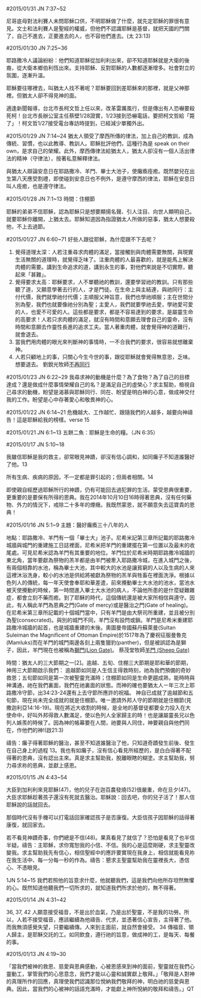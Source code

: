 #2015/01/31 JN 7:37~52

尼哥底母對法利賽人未問耶穌口供，不明耶穌做了什麼，就先定耶穌的罪很有意見。文士和法利賽人是聖經的權威，但他們不認識耶穌是基督，就把天國的門關了，自己不進去，正要進去的人，也不容他們進去。(太 23:13)

#2015/01/30 JN 7:25~36

耶路撒冷人議論紛紛：他們知道耶穌從加利利出來，卻不知道耶穌就是大衛的後裔，從大衛本鄉伯利恆出來。支持耶穌、反對耶穌的人數都逐漸增多。社會對立的氛圍，逐漸升溫。

耶穌要往哪裡去，叫猶太人找不著呢？耶穌要回到差耶穌來的那裡，就是父神那裡。但猶太人卻不得見神的面。

適逢新聞報導，台北市長柯文哲上任以來，改革雷厲風行，但是傳出有人恐嚇要殺死柯！台北市長辦公室主任蔡壁1/28證實，1/23接到恐嚇電話，要把柯文哲給「斃了」！柯文哲1/27接受電台專訪時提到，已經減少單獨外出。

#2015/01/29 JN 7:14~24
猶太人領受了摩西所傳的律法，加上自己的教訓，成為傳統、習慣，也以此教導、教訓人。耶穌批評他們，這種行為是 speak on their own，是求自己的榮耀。此外，摩西傳律法給猶太人，猶太人卻沒有一個人活出律法的精神（守律法），按著私意解釋律法。

與猶太人辯論安息日在耶路撒冷、羊門、畢士大池子，使癱瘓痊癒。既然嬰兒在出生第八天應受割禮，即使碰到安息日也不例外，是遵守摩西的律法，耶穌在安息日叫人痊癒，也是遵守律法。 

#2015/01/28 JN 7:1~13
時間：住棚節

耶穌的弟弟不信耶穌，認為耶穌只是想要顯揚名聲、引人注目、向世人顯明自己。就要耶穌你離開，上猶太去。耶穌知道因為指證猶太人所做的惡事，猶太人想要殺他，不上去過節。

#2015/01/27 JN 6:60~71
好些人跟從耶穌，為什麼跟不下去呢？
1. 覺得道理太深：人若注重尋求肉體的滿足，當接觸到與肉體需要無關，與現實生活無關的道理時，就覺得乏味了。注重肉體的人最喜歡的，就是能馬上解決肉體的需要。講到生命追求的道，講到永生的事，對他們來說是不切實際，聽起來「甚難」。 
2. 覺得要求太高：耶穌要求，人不單聽祂的教訓，還要學習祂的教訓。只有那些聽了道，又願意學著去行的人，才是門徒。在生命上與主結連，與祂同行：主付代價，我們就學祂付代價；主順服父神旨意，我們也學祂順服；主在世間分別為聖，我們也就要像祂分別為聖；主愛人，我們就要學祂去愛，學祂愛可愛的人，也愛不可愛的人。這些都是要求，都是不容易達到的要求，是屬靈生命的高要求！人若只求肉體的滿足，就沒有時間和意願去理會自己的靈命，沒有時間和意願去作靈性長進的追求工夫。當人著重肉體，就會覺得神的道難行，就會退去。 
3. 當我們用肉體的眼光來判斷神的事情時，一不合我們的要求，很容易就想離棄神。
4. 人若只顧地上的事，只關心今生今世的事，跟從耶穌就會覺得無意思，乏味。想要退去。
劉銳光牧師[不再同行](http://www.pastorlau.org/pages/message/Sermon16.html)

#2015/01/23 JN 6:22~29
我尋求神的動機是什麼？為了食物？為了自己的目標達成？還是做成什麼事情榮耀自己的名？是滿足自己的虛榮心？求主幫助，檢視自己尋求的動機，盼望是渴慕與耶穌同行、同在、盼望是明白神的心意，做成神交付我的工作。盼望是心中存著愛心和敬畏神的心。

#2015/01/22 JN 6:14~21
危機越大、工作越忙、跟隨我們的人越多，越要向神禱告！這是耶穌給我的榜樣。verse 15

#2015/01/21 JN 6:1~13
五餅二魚：耶穌是生命的糧。（JN 6:35）

#2015/01/17 JN 5:10~18

我雖信耶穌是我的救主，卻常眼見神蹟，卻沒有信心調和，如同癱子不知道誰醫好了他。13

所有生病、疾病的原因，不一定都是罪引起的；但兩者相關。14 

即使親自經歷過耶穌所行的神蹟，仍有可能回去過犯罪的生活。蒙受恩典很重要，更重要的是要保有所得的恩典。我在2014年10月10日16時得著恩典，沒有任何藥物、外力的情況下，戒除二十多年的煙癮。我既然蒙恩，就不願意失去這寶貴的恩典！

#2015/01/16 JN 5:1~9 
主題：醫好癱瘓三十八年的人

地點：耶路撒冷、羊門有一個「畢士大」池子。尼希米記第三章所記載的耶路撒冷城牆與城門的重建施工日誌裡面，尼希米把羊門的重建擺在第一位置以及最末的收尾處。可見尼希米認為羊門有其重要的地位。羊門位於尼希米時期耶路撒冷城牆的東北角，當年要獻為祭物的羔羊都是由羊門被牽入耶路撒冷城，在進入城門之後，有兩個相靠的水池，稱為畢士大池，其中較大的水池是讓貧窮的人以及生病的人來這裡沐浴洗身，較小的水池是供給將被獻為祭物的羔羊與牲畜在裡面洗淨。根據以色列人的傳統，每一年天使會奉耶和華差遣，前來攪動畢士大水池的池水，當池水被天使攪動的時候，第一時間進入畢士大水池的病人，不論他所患的是什麼疑難雜症，都會立刻不藥而癒。到了耶穌的時代，這個傳統還是被大家所相信與遵守。因此，有人稱此羊門為恩典之門(Gate of mercy)或是醫治之門(Gate of healing)。在尼希米第三章所記載的十個城門當中，只有羊門是由大祭司所重建，並且被分別為聖(consecrated)。與別的城門不同，羊門沒有設閂或鎖。羊門是尼希米重建耶路撒冷城牆的起首，也是城牆重建的末後。奧圖曼帝國蘇丹蘇萊曼(Sultan Suleiman the Magnificent of Ottoman Empire)於1517年為了慶祝征服曼魯克 (Mamluks)而在羊門的城門兩邊各刻上兩隻獵豹(panther)，但是被誤認為是獅子，因此，羊門現在也被稱為[獅門(Lion Gate)](http://zh.wikipedia.org/wiki/%E7%8B%AE%E5%AD%90%E9%97%A8)。
蔡茂堂牧師[羊門 (Sheep Gate)](http://hoping-pastorsharing.blogspot.tw/2009/08/sheep-gate.html)

時間：猶太人的三大節期之一[2]。逾越、五旬、住棚三大節期是耶和華的節期，神用三大節期啟示我們：
逾越節如同是人生信主得救時刻，祂為我們預備的奇妙救恩；五旬節如同是第一次被聖靈充滿時；住棚節如同是生命更趨成熟，能時時與神溝通，祂在我們裏面，我們在祂裏面的狀態。而神的確也要猶太人ㄧ年三次上耶路撒冷守節，出34:23-24還有上去守節所應許的祝福。
神自已成就了逾越節和五旬節，現在尚未完全成就的就是住棚節。唯ㄧ邀請外邦人守的節期就是住棚節(見撒迦利亞14:16-19)。現在將近大收割的時候，是全地的基督徒都要全力投入在大使命中，好叫外邦得救人數滿足，使以色列人全家歸主的時！也是讓屬靈長兄以色列人嫉羨的時候了。因為神的帳幕要在人間，祂要與人同住，神要親自與他們同在，作他們的神!(啟21:3)

禱告：癱子得著耶穌的醫治，甚至不知道誰醫治了他，只知道奇蹟發生前後、發生在自己身上的過程 13。我也有如癱子，沒有信心看見所經歷的，是白白得著不配得著的恩典，沒有認出主來。真是求主幫助我，脫離眼瞎的糊塗。求主幫助我，努力尋求祢的恩典，並獻上感恩。

#2015/01/15 JN 4:43~54

大臣到加利利來見耶穌(47)，他的兒子在迦百農發燒(52)很嚴重，命在旦夕(47)。大臣求耶穌趁著孩子還沒有死就去醫治。耶穌說：回去吧，你的兒子活了！那人信耶穌說的話就回去。

那個時代沒有手機可以打電話回家確認孩子是否康復。大臣信孩子因耶穌的話得著康復，就回家去。

若不看見神蹟奇事，你們總是不信(48)。果真看見了就信了？恐怕是看見了也半信半疑。禱告：主耶穌，求你寬恕我的小信、不信。我的心是這麼剛硬，求主聖靈改變我。求主幫助我先有信心，相信聖經中的應許要實現在我身上，相信就能看見祢在我生活中、每一分每一秒的作為。禱告：懇求主聖靈幫助我在靈裡長大，憑信心、不憑眼見。

1JN 5:14~15 我們若照他的旨意求什麼，他就聽我們，這是我們向他所存坦然無懼的心。既然知道他聽我們一切所求的，就知道我們所求於他的，無不得著。

#2015/01/14 JN 4:31~42

36, 37, 42 人願意接受福音，不是出於血氣，乃是出於聖靈，不是我的功勞。所以，人若不接受福音，應該繼續為他禱告、代求，並憑著信心宣告，主得著了他。而我無須感覺失望，只要繼續傳。人來到主面前，就自然會接受。
34 傳福音、領人歸主，是耶穌交託的工。如同飲食，遵行祂的旨意，做成神的工，是每天、每餐的事。

#2015/01/13 JN 4:19~30

「當我們被神的救恩、慈愛與恩典感動，心被恩感來到神的面前，聖靈就在我們心靈動工，掌管我們的心思意念，我們才能以心靈和誠實獻上敬拜。」「敬拜是人對神的真理所作的回應，真理使我們認識那位悅納我們敬拜的神，明白祂的慈愛與恩典。因此，當我們的心被神的話語充滿時，才能獻上神所悅納的敬拜和禱告。」QT
